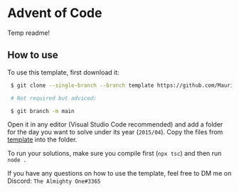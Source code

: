 # Advent of Code

Temp readme!

## How to use
To use this template, first download it:
```bash
 $ git clone --single-branch --branch template https://github.com/MauritsWilke/AdventOfCode.git

 # Not required but adviced:

 $ git branch -m main
```
Open it in any editor (Visual Studio Code recommended) and add a folder for the day you want to solve under its year (`2015/04`). Copy the files from [template](./template/) into the folder.

To run your solutions, make sure you compile first (`npx tsc`) and then run `node .`

If you have any questions on how to use the template, feel free to DM me on Discord: `The Almighty One#3365`